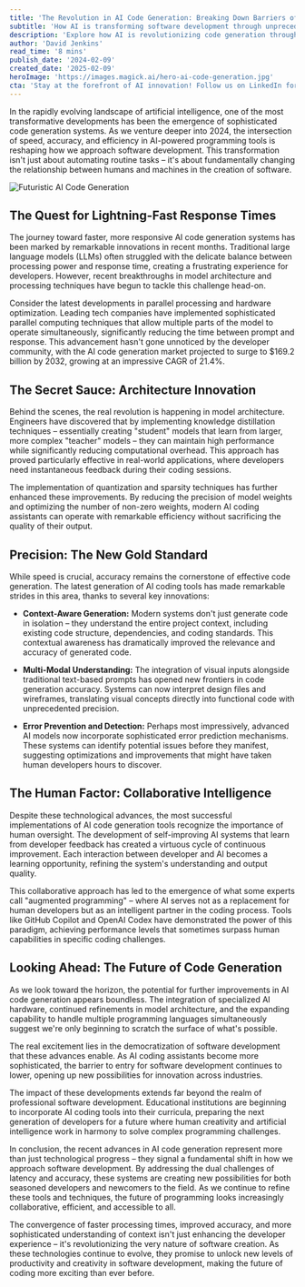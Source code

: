 ```yaml
---
title: 'The Revolution in AI Code Generation: Breaking Down Barriers of Speed and Accuracy'
subtitle: 'How AI is transforming software development through unprecedented speed and precision'
description: 'Explore how AI is revolutionizing code generation through breakthrough improvements in speed and accuracy. Learn about the latest innovations in model architecture, parallel processing, and collaborative intelligence that are transforming software development and making coding more accessible than ever.'
author: 'David Jenkins'
read_time: '8 mins'
publish_date: '2024-02-09'
created_date: '2025-02-09'
heroImage: 'https://images.magick.ai/hero-ai-code-generation.jpg'
cta: 'Stay at the forefront of AI innovation! Follow us on LinkedIn for daily insights into the latest developments in AI code generation and software development technologies.'
---
```


In the rapidly evolving landscape of artificial intelligence, one of the most transformative developments has been the emergence of sophisticated code generation systems. As we venture deeper into 2024, the intersection of speed, accuracy, and efficiency in AI-powered programming tools is reshaping how we approach software development. This transformation isn't just about automating routine tasks – it's about fundamentally changing the relationship between humans and machines in the creation of software.

![Futuristic AI Code Generation](https://i.magick.ai/PIXE/1739090690892_magick_img.webp)

## The Quest for Lightning-Fast Response Times

The journey toward faster, more responsive AI code generation systems has been marked by remarkable innovations in recent months. Traditional large language models (LLMs) often struggled with the delicate balance between processing power and response time, creating a frustrating experience for developers. However, recent breakthroughs in model architecture and processing techniques have begun to tackle this challenge head-on.

Consider the latest developments in parallel processing and hardware optimization. Leading tech companies have implemented sophisticated parallel computing techniques that allow multiple parts of the model to operate simultaneously, significantly reducing the time between prompt and response. This advancement hasn't gone unnoticed by the developer community, with the AI code generation market projected to surge to $169.2 billion by 2032, growing at an impressive CAGR of 21.4%.

## The Secret Sauce: Architecture Innovation

Behind the scenes, the real revolution is happening in model architecture. Engineers have discovered that by implementing knowledge distillation techniques – essentially creating "student" models that learn from larger, more complex "teacher" models – they can maintain high performance while significantly reducing computational overhead. This approach has proved particularly effective in real-world applications, where developers need instantaneous feedback during their coding sessions.

The implementation of quantization and sparsity techniques has further enhanced these improvements. By reducing the precision of model weights and optimizing the number of non-zero weights, modern AI coding assistants can operate with remarkable efficiency without sacrificing the quality of their output.

## Precision: The New Gold Standard

While speed is crucial, accuracy remains the cornerstone of effective code generation. The latest generation of AI coding tools has made remarkable strides in this area, thanks to several key innovations:

- **Context-Aware Generation:** Modern systems don't just generate code in isolation – they understand the entire project context, including existing code structure, dependencies, and coding standards. This contextual awareness has dramatically improved the relevance and accuracy of generated code.

- **Multi-Modal Understanding:** The integration of visual inputs alongside traditional text-based prompts has opened new frontiers in code generation accuracy. Systems can now interpret design files and wireframes, translating visual concepts directly into functional code with unprecedented precision.

- **Error Prevention and Detection:** Perhaps most impressively, advanced AI models now incorporate sophisticated error prediction mechanisms. These systems can identify potential issues before they manifest, suggesting optimizations and improvements that might have taken human developers hours to discover.

## The Human Factor: Collaborative Intelligence

Despite these technological advances, the most successful implementations of AI code generation tools recognize the importance of human oversight. The development of self-improving AI systems that learn from developer feedback has created a virtuous cycle of continuous improvement. Each interaction between developer and AI becomes a learning opportunity, refining the system's understanding and output quality.

This collaborative approach has led to the emergence of what some experts call "augmented programming" – where AI serves not as a replacement for human developers but as an intelligent partner in the coding process. Tools like GitHub Copilot and OpenAI Codex have demonstrated the power of this paradigm, achieving performance levels that sometimes surpass human capabilities in specific coding challenges.

## Looking Ahead: The Future of Code Generation

As we look toward the horizon, the potential for further improvements in AI code generation appears boundless. The integration of specialized AI hardware, continued refinements in model architecture, and the expanding capability to handle multiple programming languages simultaneously suggest we're only beginning to scratch the surface of what's possible.

The real excitement lies in the democratization of software development that these advances enable. As AI coding assistants become more sophisticated, the barrier to entry for software development continues to lower, opening up new possibilities for innovation across industries.

The impact of these developments extends far beyond the realm of professional software development. Educational institutions are beginning to incorporate AI coding tools into their curricula, preparing the next generation of developers for a future where human creativity and artificial intelligence work in harmony to solve complex programming challenges.

In conclusion, the recent advances in AI code generation represent more than just technological progress – they signal a fundamental shift in how we approach software development. By addressing the dual challenges of latency and accuracy, these systems are creating new possibilities for both seasoned developers and newcomers to the field. As we continue to refine these tools and techniques, the future of programming looks increasingly collaborative, efficient, and accessible to all.

The convergence of faster processing times, improved accuracy, and more sophisticated understanding of context isn't just enhancing the developer experience – it's revolutionizing the very nature of software creation. As these technologies continue to evolve, they promise to unlock new levels of productivity and creativity in software development, making the future of coding more exciting than ever before.